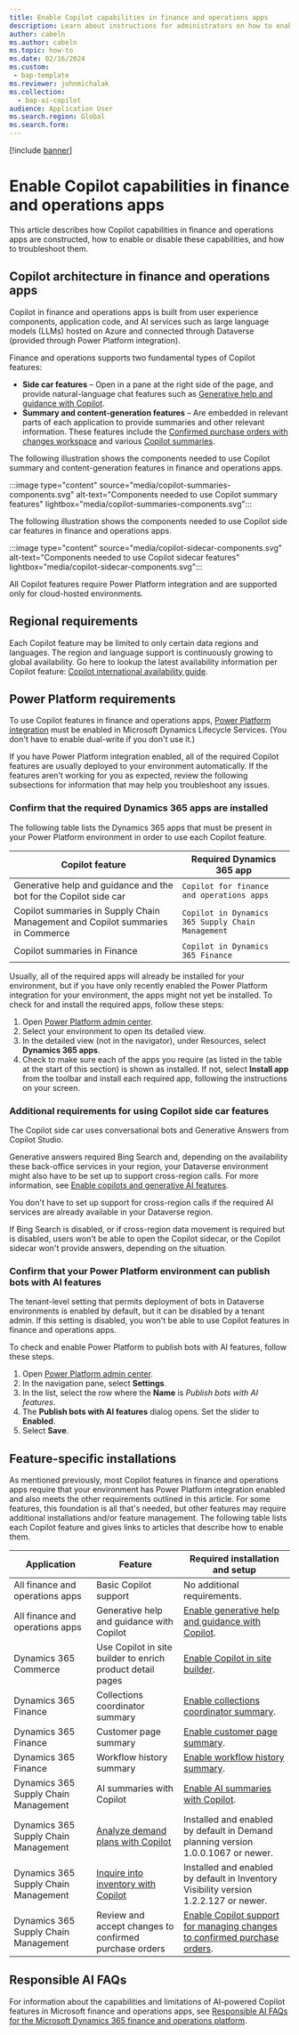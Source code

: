 ```yaml
---
title: Enable Copilot capabilities in finance and operations apps
description: Learn about instructions for administrators on how to enable basic Copilot capabilities in finance and operations apps.
author: cabeln
ms.author: cabeln
ms.topic: how-to
ms.date: 02/16/2024
ms.custom:
 - bap-template
ms.reviewer: johnmichalak
ms.collection:
  - bap-ai-copilot
audience: Application User
ms.search.region: Global
ms.search.form:
---
```


[!include [banner](../includes/banner.md)]

# Enable Copilot capabilities in finance and operations apps

This article describes how Copilot capabilities in finance and operations apps are constructed, how to enable or disable these capabilities, and how to troubleshoot them.

## Copilot architecture in finance and operations apps

Copilot in finance and operations apps is built from user experience components, application code, and AI services such as large language models (LLMs) hosted on Azure and connected through Dataverse (provided through Power Platform integration).

Finance and operations supports two fundamental types of Copilot features:

- **Side car features** – Open in a pane at the right side of the page, and provide natural-language chat features such as [Generative help and guidance with Copilot](../../fin-ops/copilot/copliot-generative-help.md).
- **Summary and content-generation features** – Are embedded in relevant parts of each application to provide summaries and other relevant information. These features include the [Confirmed purchase orders with changes workspace](../../../supply-chain/procurement/purchase-order-changes-after-confirmation.md) and various [Copilot summaries](../../../supply-chain/get-started/copilot-summaries-overview.md).

The following illustration shows the components needed to use Copilot summary and content-generation features in finance and operations apps.

:::image type="content" source="media/copilot-summaries-components.svg" alt-text="Components needed to use Copilot summary features" lightbox="media/copilot-summaries-components.svg":::

The following illustration shows the components needed to use Copilot side car features in finance and operations apps.

:::image type="content" source="media/copilot-sidecar-components.svg" alt-text="Components needed to use Copilot sidecar features" lightbox="media/copilot-sidecar-components.svg":::

All Copilot features require Power Platform integration and are supported only for cloud-hosted environments.

## Regional requirements

Each Copilot feature may be limited to only certain data regions and languages. The region and language support is continuously growing to global availability. Go here to lookup the latest availability information per Copilot feature: [Copilot international availability guide](https://dynamics.microsoft.com/availability-reports/copilotreport/).

## Power Platform requirements

To use Copilot features in finance and operations apps, [Power Platform integration](../power-platform/enable-power-platform-integration.md) must be enabled in Microsoft Dynamics Lifecycle Services. (You don't have to enable dual-write if you don't use it.)

If you have Power Platform integration enabled, all of the required Copilot features are usually deployed to your environment automatically. If the features aren't working for you as expected, review the following subsections for information that may help you troubleshoot any issues.

### Confirm that the required Dynamics 365 apps are installed

The following table lists the Dynamics 365 apps that must be present in your Power Platform environment in order to use each Copilot feature.

|  Copilot feature  | Required Dynamics 365 app |
|---|---|
| Generative help and guidance and the bot for the Copilot side car | `Copilot for finance and operations apps` |
| Copilot summaries in Supply Chain Management and Copilot summaries in Commerce | `Copilot in Dynamics 365 Supply Chain Management` |
| Copilot summaries in Finance | `Copilot in Dynamics 365 Finance` |

Usually, all of the required apps will already be installed for your environment, but if you have only recently enabled the Power Platform integration for your environment, the apps might not yet be installed. To check for and install the required apps, follow these steps:

1. Open [Power Platform admin center](https://admin.powerplatform.microsoft.com/).
1. Select your environment to open its detailed view.
1. In the detailed view (not in the navigator), under Resources, select **Dynamics 365 apps**.
1. Check to make sure each of the apps you require (as listed in the table at the start of this section) is shown as installed. If not, select **Install app** from the toolbar and install each required app, following the instructions on your screen.

### Additional requirements for using Copilot side car features

The Copilot side car uses conversational bots and Generative Answers from Copilot Studio.

Generative answers required Bing Search and, depending on the availability these back-office services in your region, your Dataverse environment might also have to be set up to support cross-region calls. For more information, see [Enable copilots and generative AI features](/power-platform/admin/geographical-availability-copilot).

You don't have to set up support for cross-region calls if the required AI services are already available in your Dataverse region.

If Bing Search is disabled, or if cross-region data movement is required but is disabled, users won't be able to open the Copilot sidecar, or the Copilot sidecar won't provide answers, depending on the situation.

### Confirm that your Power Platform environment can publish bots with AI features

The tenant-level setting that permits deployment of bots in Dataverse environments is enabled by default, but it can be disabled by a tenant admin. If this setting is disabled, you won't be able to use Copilot features in finance and operations apps.

To check and enable Power Platform to publish bots with AI features, follow these steps.

1. Open [Power Platform admin center](https://admin.powerplatform.microsoft.com/).
1. In the navigation pane, select **Settings**.
1. In the list, select the row where the **Name** is *Publish bots with AI features*.
1. The **Publish bots with AI features** dialog opens. Set the slider to **Enabled**.
1. Select **Save**.

## Feature-specific installations

As mentioned previously, most Copilot features in finance and operations apps require that your environment has Power Platform integration enabled and also meets the other requirements outlined in this article. For some features, this foundation is all that's needed, but other features may require additional installations and/or feature management. The following table lists each Copilot feature and gives links to articles that describe how to enable them.

| Application | Feature | Required installation and setup |
|---|---|---|
| All finance and operations apps | Basic Copilot support | No additional requirements. |
| All finance and operations apps | Generative help and guidance with Copilot | [Enable generative help and guidance with Copilot](enable-copliot-generative-help.md). |
| Dynamics 365 Commerce | Use Copilot in site builder to enrich product detail pages | [Enable Copilot in site builder](../../../commerce/copilot-site-builder.md). |
| Dynamics 365 Finance | Collections coordinator summary | [Enable collections coordinator summary](../../../finance/accounts-receivable/CollectionsCoordinatorSummary.md). |
| Dynamics 365 Finance | Customer page summary | [Enable customer page summary](../../../finance/accounts-receivable/CustomerPageSummary.md). |
| Dynamics 365 Finance | Workflow history summary | [Enable workflow history summary](../../fin-ops/organization-administration/workflow-history-summary.md). |
| Dynamics 365 Supply Chain Management | AI summaries with Copilot | [Enable AI summaries with Copilot](../../../supply-chain/get-started/copilot-summaries-overview.md). |
| Dynamics 365 Supply Chain Management | [Analyze demand plans with Copilot](../../../supply-chain/demand-planning/demand-planning-copilot.md) | Installed and enabled by default in Demand planning version 1.0.0.1067 or newer. |
| Dynamics 365 Supply Chain Management | [Inquire into inventory with Copilot](../../../supply-chain/inventory/inventory-visibility-copilot-api.md) | Installed and enabled by default in Inventory Visibility version 1.2.2.127 or newer. |
| Dynamics 365 Supply Chain Management | Review and accept changes to confirmed purchase orders | [Enable Copilot support for managing changes to confirmed purchase orders](purchase-order-changes-after-confirmation-enable.md). |

## Responsible AI FAQs

For information about the capabilities and limitations of AI-powered Copilot features in Microsoft finance and operations apps, see [Responsible AI FAQs for the Microsoft Dynamics 365 finance and operations platform](../responsible-ai/responsible-ai-overview.md).
